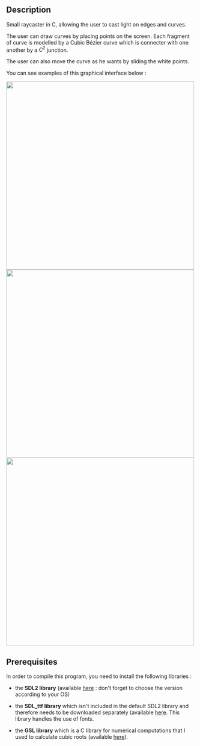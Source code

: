 ## Description

Small raycaster in C, allowing the user to cast light on edges and curves.

The user can draw curves by placing points on the screen. Each fragment of curve is modelled by a Cubic Bézier curve which is connecter with one another by a $C^2$ junction. 

The user can also move the curve as he wants by sliding the white points.

You can see examples of this graphical interface below :

<div>
<img src="https://user-images.githubusercontent.com/88513402/196152291-7ceae903-7fc3-4967-bfcd-199788bbc3cb.gif" width="500">

<img src="https://user-images.githubusercontent.com/88513402/196152364-332361e8-9178-4187-b401-7cb8047a31b5.gif" width="500">

<img src="https://user-images.githubusercontent.com/88513402/196152412-44f8b29c-1731-4577-ae70-d1a2ff57243c.gif" width="500">
</div>

## Prerequisites

In order to compile this program, you need to install the following libraries :

- the **SDL2 library** (available [here](https://github.com/libsdl-org/SDL/releases/tag/release-2.24.1) : don't forget to choose the version according to your OS)

- the **SDL_ttf library** which isn't included in the default SDL2 library and therefore needs to be downloaded separately (available [here](https://github.com/libsdl-org/SDL_ttf/releases). This library handles the use of fonts.

- the **GSL library** which is a C library for numerical computations that I used to calculate cubic roots (available [here](https://solarianprogrammer.com/2020/01/26/getting-started-gsl-gnu-scientific-library-windows-macos-linux/#gsl_installation_macos)).


